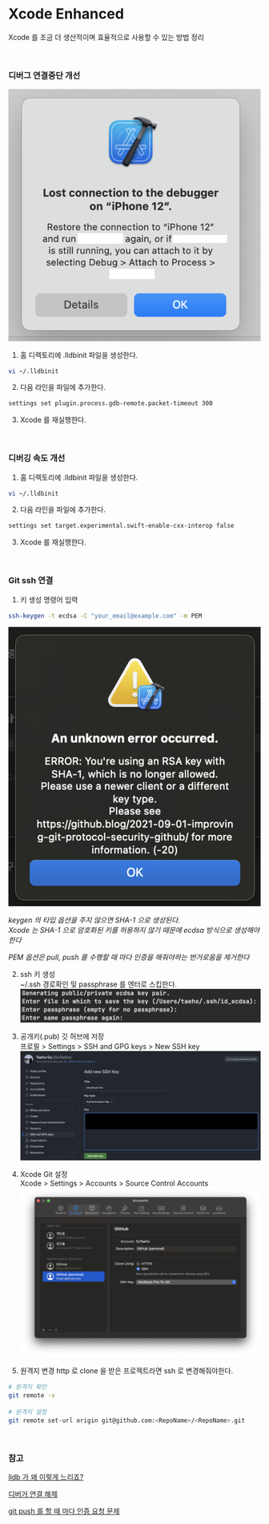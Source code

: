 # Xcode Enhanced
Xcode 를 조금 더 생산적이며 효율적으로 사용할 수 있는 방법 정리

<br>

### 디버그 연결중단 개선

![Debugger lost connection](../Resource/Image/Command/imgLostConnectionDebugger.png)

1. 홈 디렉토리에 .lldbinit 파일을 생성한다.
```bash
vi ~/.lldbinit
```
2. 다음 라인을 파일에 추가한다.
```bash
settings set plugin.process.gdb-remote.packet-timeout 300
```
3. Xcode 를 재실행한다.

<br>

### 디버깅 속도 개선

1. 홈 디렉토리에 .lldbinit 파일을 생성한다.
```bash
vi ~/.lldbinit
```

2. 다음 라인을 파일에 추가한다.  
```bash
settings set target.experimental.swift-enable-cxx-interop false
```

3. Xcode 를 재실행한다.

<br>

### Git ssh 연결
1. 키 생성 명령어 입력
```bash
ssh-keygen -t ecdsa -C "your_email@example.com" -m PEM
```

![허용되지 않은 키 에러](../Resource/Image/Command/imgXcodeNotAllowSha1.png)  

*keygen 의 타입 옵션을 주지 않으면 SHA-1 으로 생성된다.  
Xcode 는 SHA-1 으로 암호화된 키를 허용하지 않기 때문에 ecdsa 방식으로 생성해야한다*

*PEM 옵션은 pull, push 를 수행할 때 마다 인증을 해줘야하는 번거로움을 제거한다*

2. ssh 키 생성  
~/.ssh 경로확인 및 passphrase 를 엔터로 스킵한다.   
![키 생성](../Resource/Image/Command/imgGeneratedSSHKeys.png)  

3. 공개키(.pub) 깃 허브에 저장  
프로필 > Settings > SSH and GPG keys > New SSH key  
![키 등록](../Resource/Image/Command/imgGitSettings.png)  

4. Xcode Git 설정  
Xcode > Settings > Accounts > Source Control Accounts  
![Xcode 키 등록](../Resource/Image/Command/imgSSHKeyRegistForXcode.png)  

5. 원격지 변경
http 로 clone 을 받은 프로젝트라면 ssh 로 변경해줘야한다.  
```bash
# 원격지 확인
git remote -v

# 원격지 설정
git remote set-url origin git@github.com:<RepoName>/<RepoName>.git
```

<br>

### 참고  

[lldb 가 왜 이렇게 느리죠?](https://stackoverflow.com/questions/75850606/why-is-lldb-so-painfully-slow)

[디버거 연결 해제](https://forums.developer.apple.com/forums/thread/681037)

[git push 를 할 때 마다 인증 요청 문제](https://stackoverflow.com/questions/53879986/xcode-10-1-push-to-github-using-ssh-key) 